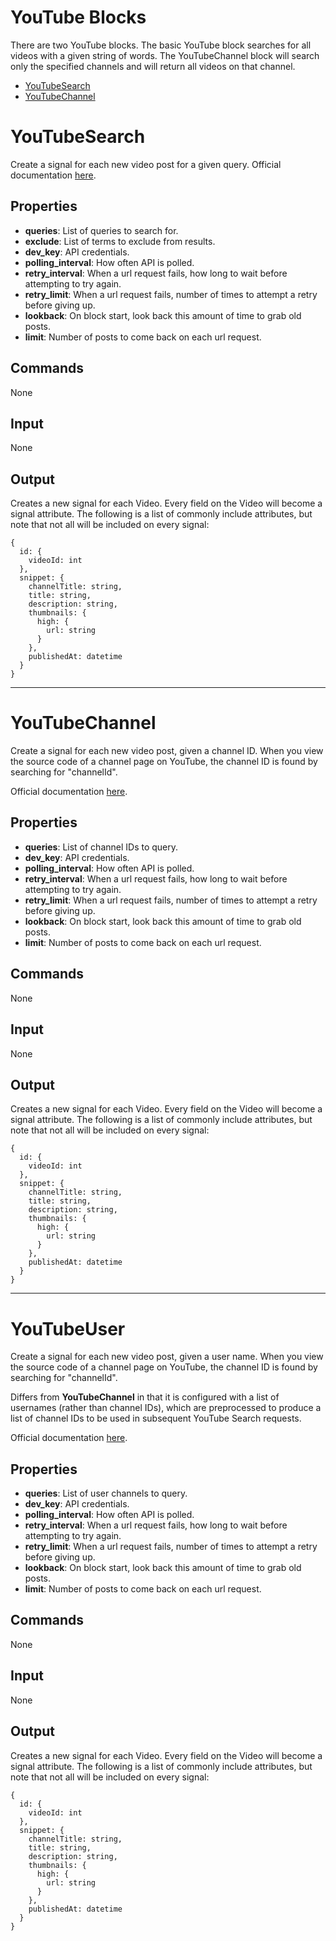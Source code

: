 # YouTube Blocks

There are two YouTube blocks. The basic YouTube block searches for all videos with a given string of words. The YouTubeChannel block will search only the specified channels and will return all videos on that channel.

-   [YouTubeSearch](https://github.com/nio-blocks/youtube#youtubesearch)
-   [YouTubeChannel](https://github.com/nio-blocks/youtube#youtubechannel)


YouTubeSearch
==============

Create a signal for each new video post for a given query. Official documentation [here](https://developers.google.com/youtube/v3/docs/search).

Properties
--------------

-   **queries**: List of queries to search for.
-   **exclude**: List of terms to exclude from results.
-   **dev_key**: API credentials.
-   **polling_interval**: How often API is polled.
-   **retry_interval**: When a url request fails, how long to wait before attempting to try again.
-   **retry_limit**: When a url request fails, number of times to attempt a retry before giving up.
-   **lookback**: On block start, look back this amount of time to grab old posts.
-   **limit**: Number of posts to come back on each url request.

Commands
----------------
None

Input
-------
None

Output
---------
Creates a new signal for each Video. Every field on the Video will become a signal attribute. The following is a list of commonly include attributes, but note that not all will be included on every signal:

```
{
  id: {
    videoId: int
  },
  snippet: {
    channelTitle: string,
    title: string,
    description: string,
    thumbnails: {
      high: {
        url: string
      }
    },
    publishedAt: datetime
  }
}
```

***

YouTubeChannel
==============

Create a signal for each new video post, given a channel ID. When you view the source code of a channel page on YouTube, the channel ID is found by searching for "channelId".

Official documentation [here](https://developers.google.com/youtube/v3/docs/search).

Properties
--------------

-   **queries**: List of channel IDs to query.
-   **dev_key**: API credentials.
-   **polling_interval**: How often API is polled.
-   **retry_interval**: When a url request fails, how long to wait before attempting to try again.
-   **retry_limit**: When a url request fails, number of times to attempt a retry before giving up.
-   **lookback**: On block start, look back this amount of time to grab old posts.
-   **limit**: Number of posts to come back on each url request.

Commands
----------------
None

Input
-------
None

Output
---------
Creates a new signal for each Video. Every field on the Video will become a signal attribute. The following is a list of commonly include attributes, but note that not all will be included on every signal:

```
{
  id: {
    videoId: int
  },
  snippet: {
    channelTitle: string,
    title: string,
    description: string,
    thumbnails: {
      high: {
        url: string
      }
    },
    publishedAt: datetime
  }
}
```

***

YouTubeUser
==============

Create a signal for each new video post, given a user name. When you view the source code of a channel page on YouTube, the channel ID is found by searching for "channelId".

Differs from **YouTubeChannel** in that it is configured with a list of usernames (rather than channel IDs), which are preprocessed to produce a list of channel IDs to be used in subsequent YouTube Search requests.

Official documentation [here](https://developers.google.com/youtube/v3/docs/search).

Properties
--------------

-   **queries**: List of user channels to query.
-   **dev_key**: API credentials.
-   **polling_interval**: How often API is polled.
-   **retry_interval**: When a url request fails, how long to wait before attempting to try again.
-   **retry_limit**: When a url request fails, number of times to attempt a retry before giving up.
-   **lookback**: On block start, look back this amount of time to grab old posts.
-   **limit**: Number of posts to come back on each url request.

Commands
----------------
None

Input
-------
None

Output
---------
Creates a new signal for each Video. Every field on the Video will become a signal attribute. The following is a list of commonly include attributes, but note that not all will be included on every signal:

```
{
  id: {
    videoId: int
  },
  snippet: {
    channelTitle: string,
    title: string,
    description: string,
    thumbnails: {
      high: {
        url: string
      }
    },
    publishedAt: datetime
  }
}
```
